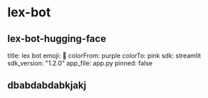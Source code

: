 # lex-bot
lex-bot-hugging-face
---
title: lex bot
emoji: 🎉
colorFrom: purple
colorTo: pink
sdk: streamlit
sdk_version: "1.2.0"
app_file: app.py
pinned: false

dbabdabdabkjakj
---

